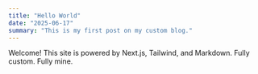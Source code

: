 ```yaml
---
title: "Hello World"
date: "2025-06-17"
summary: "This is my first post on my custom blog."
---
```


Welcome! This site is powered by Next.js, Tailwind, and Markdown. Fully custom. Fully mine.
